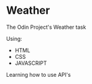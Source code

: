 # Weather

The Odin Project's Weather task

Using:
- HTML
- CSS
- JAVASCRIPT

Learning how to use API's